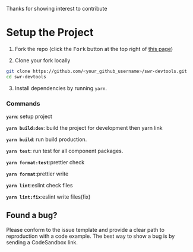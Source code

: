 Thanks for showing interest to contribute

# Setup the Project

1. Fork the repo (click the <kbd>Fork</kbd> button at the top right of
   [this page](https://github.com/rendinjast/swr-devtools))

2. Clone your fork locally

```sh
git clone https://github.com/<your_github_username>/swr-devtools.git
cd swr-devtools
```

3. Install dependencies by running `yarn`.

### Commands

**`yarn`**: setup project

**`yarn build:dev`**: build the project for development then yarn link

**`yarn build`**: run build production.

**`yarn test`**: run test for all component packages.

**`yarn format:test`**:prettier check

**`yarn format`**:prettier write

**`yarn lint`**:eslint check files

**`yarn lint:fix`**:eslint write files(fix)

## Found a bug?

Please conform to the issue template and provide a clear path to reproduction
with a code example. The best way to show a bug is by sending a CodeSandbox
link.
